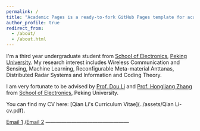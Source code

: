 ```yaml
---
permalink: /
title: "Academic Pages is a ready-to-fork GitHub Pages template for academic personal websites"
author_profile: true
redirect_from: 
  - /about/
  - /about.html
---
```


I'm a third year undergraduate student from [School of Electronics](https://ele.pku.edu.cn/), [Peking University](https://www.pku.edu.cn/). My research interest includes Wireless Communication and Sensing, Machine Learning, Reconfigurable Meta-material Anttanas, Distributed Radar Systems and Information and Coding Theory.

I am very fortunate to be advised by [Prof. Dou Li](https://ele.pku.edu.cn/info/1122/1432.htm) and [Prof. Hongliang Zhang](https://scholar.google.com/citations?user=oMuKmN0AAAAJ&hl=zh-CN) from [School of Electronics](https://ele.pku.edu.cn/), Peking University.

You can find my CV here: [Qian Li's Curriculum Vitae](../assets/Qian Li-cv.pdf).

[Email 1](qianli@stu.pku.edu.cn) /[Email 2](lqkeira@163.com)
————————————————

